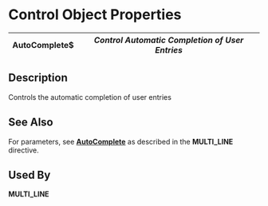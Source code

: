 # Control Object Properties 

**AutoComplete$** |  **_Control Automatic Completion of User Entries_**  
---|---  
  
## Description

Controls the automatic completion of user entries

## See Also

For parameters, see **[AutoComplete](../directives/multi_line.md)** as described in the **MULTI_LINE** directive.

## Used By

**MULTI_LINE**

